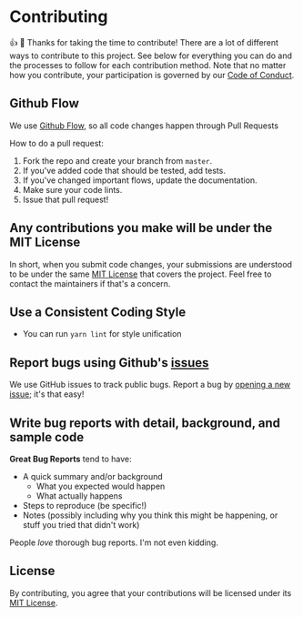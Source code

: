 # Contributing

👍 🎉 Thanks for taking the time to contribute!
There are a lot of different ways to contribute to this project. See below for
everything you can do and the processes to follow for each contribution method.
Note that no matter how you contribute, your participation is governed by our
[Code of Conduct](CODE_OF_CONDUCT.md).

## Github Flow

We use [Github Flow](https://docs.github.com/en/get-started/quickstart/github-flow), so all code changes happen through Pull Requests

How to do a pull request:

1. Fork the repo and create your branch from `master`.
2. If you've added code that should be tested, add tests.
3. If you've changed important flows, update the documentation.
4. Make sure your code lints.
5. Issue that pull request!

## Any contributions you make will be under the MIT License

In short, when you submit code changes, your submissions are understood to be under the same [MIT License](../LICENSE) that covers the project. Feel free to contact the maintainers if that's a concern.

## Use a Consistent Coding Style

- You can run `yarn lint` for style unification

## Report bugs using Github's [issues](https://github.com/freshgiammi-lab/supercharged-next/issues)

We use GitHub issues to track public bugs. Report a bug by [opening a new issue](); it's that easy!

## Write bug reports with detail, background, and sample code

**Great Bug Reports** tend to have:

- A quick summary and/or background
  - What you expected would happen
  - What actually happens
- Steps to reproduce (be specific!)
- Notes (possibly including why you think this might be happening, or stuff you tried that didn't work)

People _love_ thorough bug reports. I'm not even kidding.

## License

By contributing, you agree that your contributions will be licensed under its [MIT License](../LICENSE).
